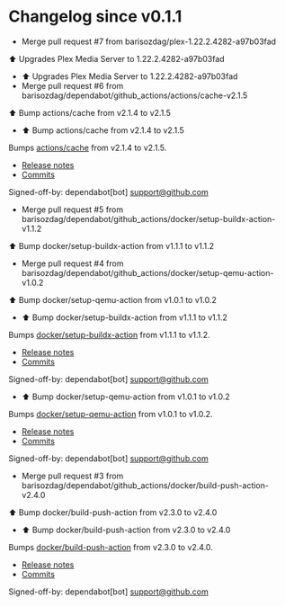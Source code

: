 # Changelog since v0.1.1
- Merge pull request #7 from barisozdag/plex-1.22.2.4282-a97b03fad

⬆ Upgrades Plex Media Server to 1.22.2.4282-a97b03fad 
- ⬆ Upgrades Plex Media Server to 1.22.2.4282-a97b03fad 
- Merge pull request #6 from barisozdag/dependabot/github_actions/actions/cache-v2.1.5

⬆️ Bump actions/cache from v2.1.4 to v2.1.5 
- ⬆ Bump actions/cache from v2.1.4 to v2.1.5

Bumps [actions/cache](https://github.com/actions/cache) from v2.1.4 to v2.1.5.
- [Release notes](https://github.com/actions/cache/releases)
- [Commits](https://github.com/actions/cache/compare/v2.1.4...1a9e2138d905efd099035b49d8b7a3888c653ca8)

Signed-off-by: dependabot[bot] <support@github.com> 
- Merge pull request #5 from barisozdag/dependabot/github_actions/docker/setup-buildx-action-v1.1.2

⬆️ Bump docker/setup-buildx-action from v1.1.1 to v1.1.2 
- Merge pull request #4 from barisozdag/dependabot/github_actions/docker/setup-qemu-action-v1.0.2

⬆️ Bump docker/setup-qemu-action from v1.0.1 to v1.0.2 
- ⬆ Bump docker/setup-buildx-action from v1.1.1 to v1.1.2

Bumps [docker/setup-buildx-action](https://github.com/docker/setup-buildx-action) from v1.1.1 to v1.1.2.
- [Release notes](https://github.com/docker/setup-buildx-action/releases)
- [Commits](https://github.com/docker/setup-buildx-action/compare/v1.1.1...2a4b53665e15ce7d7049afb11ff1f70ff1610609)

Signed-off-by: dependabot[bot] <support@github.com> 
- ⬆ Bump docker/setup-qemu-action from v1.0.1 to v1.0.2

Bumps [docker/setup-qemu-action](https://github.com/docker/setup-qemu-action) from v1.0.1 to v1.0.2.
- [Release notes](https://github.com/docker/setup-qemu-action/releases)
- [Commits](https://github.com/docker/setup-qemu-action/compare/v1.0.1...25f0500ff22e406f7191a2a8ba8cda16901ca018)

Signed-off-by: dependabot[bot] <support@github.com> 
- Merge pull request #3 from barisozdag/dependabot/github_actions/docker/build-push-action-v2.4.0

⬆️ Bump docker/build-push-action from v2.3.0 to v2.4.0 
- ⬆ Bump docker/build-push-action from v2.3.0 to v2.4.0

Bumps [docker/build-push-action](https://github.com/docker/build-push-action) from v2.3.0 to v2.4.0.
- [Release notes](https://github.com/docker/build-push-action/releases)
- [Commits](https://github.com/docker/build-push-action/compare/v2.3.0...e1b7f96249f2e4c8e4ac1519b9608c0d48944a1f)

Signed-off-by: dependabot[bot] <support@github.com> 
